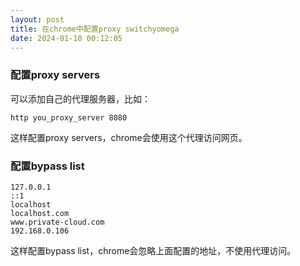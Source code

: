 ```yaml
---
layout: post
title: 在chrome中配置proxy switchyomega
date: 2024-01-10 00:12:05
---
```



### 配置proxy servers

可以添加自己的代理服务器，比如：

```
http you_proxy_server 8080
```

这样配置proxy servers，chrome会使用这个代理访问网页。

### 配置bypass list

```
127.0.0.1
::1
localhost
localhost.com
www.private-cloud.com
192.168.0.106
```

这样配置bypass list，chrome会忽略上面配置的地址，不使用代理访问。
